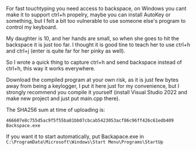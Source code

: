 For fast touchtyping you need access to backspace, on Windows you cant make it to support ctrl+h propelry, maybe you can install AutoKey or something, but I felt a bit too vulnerable to use someone else's program to control my keyboard.

My daughter is 10, and her hands are small, so when she goes to hit the backspace it is just too far. I thought it is good tine to teach her to use ctrl+h and ctrl+j (enter is quite far for her pinky as well).

So I wrote a quick thing to capture ctrl+h and send backspace instead of ctrl+h, this way it works everywhere.

Download the compiled program at your own risk, as it is just few bytes away from being a keylogger, I put it here just for my convenience, but I strongly recommend you compile it yourself (install Visual Studio 2022 and make new project and just put main.cpp there).

The SHA256 sum at time of uploading is:

```
466607e8c755d5ac9f5f55ba81bb07cbcab5423053acf86c96ff426c61edb409  Backspace.exe
```

If you want it to start automatically, put Backapace.exe in `C:\ProgramData\Microsoft\Windows\Start Menu\Programs\StartUp`